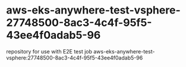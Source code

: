 # aws-eks-anywhere-test-vsphere-27748500-8ac3-4c4f-95f5-43ee4f0adab5-96
repository for use with E2E test job aws-eks-anywhere-test-vsphere:27748500-8ac3-4c4f-95f5-43ee4f0adab5-96
